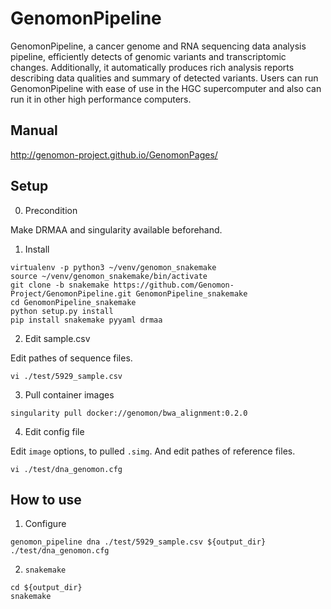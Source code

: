 GenomonPipeline
===============
GenomonPipeline, a cancer genome and RNA sequencing data analysis pipeline, efficiently detects of genomic variants and transcriptomic changes. Additionally, it automatically produces rich analysis reports describing data qualities and summary of detected variants.  Users can run GenomonPipeline with ease of use in the HGC supercomputer and also can run it in other high performance computers.

## Manual
http://genomon-project.github.io/GenomonPages/

## Setup

0. Precondition

Make DRMAA and singularity available beforehand.

1. Install

```
virtualenv -p python3 ~/venv/genomon_snakemake
source ~/venv/genomon_snakemake/bin/activate
git clone -b snakemake https://github.com/Genomon-Project/GenomonPipeline.git GenomonPipeline_snakemake
cd GenomonPipeline_snakemake
python setup.py install
pip install snakemake pyyaml drmaa
```

2. Edit sample.csv

Edit pathes of sequence files.
```
vi ./test/5929_sample.csv
```

3. Pull container images

```
singularity pull docker://genomon/bwa_alignment:0.2.0
```

4. Edit config file

Edit `image` options, to pulled `.simg`.
And edit pathes of reference files.
```
vi ./test/dna_genomon.cfg
```

## How to use

1. Configure

```
genomon_pipeline dna ./test/5929_sample.csv ${output_dir} ./test/dna_genomon.cfg
```

2. `snakemake`
```
cd ${output_dir}
snakemake
```
